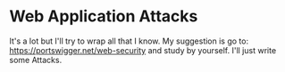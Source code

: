 # Web Application Attacks
It's a lot but I'll try to wrap all that I know. My suggestion is go to: https://portswigger.net/web-security and study by yourself. I'll just write some Attacks.
